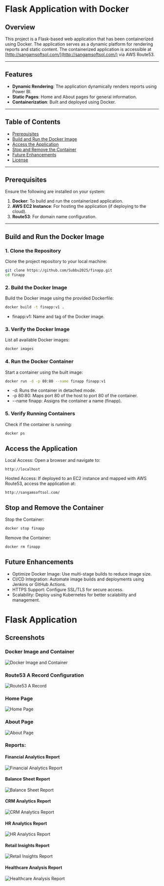# Flask Application with Docker

## Overview

This project is a Flask-based web application that has been containerized using Docker. The application serves as a dynamic platform for rendering reports and static content. The containerized application is accessible at [http://sangamsoftsol.com/](http://sangamsoftsol.com/) via AWS Route53.

---

## Features

- **Dynamic Rendering**: The application dynamically renders reports using Power BI.
- **Static Pages**: Home and About pages for general information.
- **Containerization**: Built and deployed using Docker.

---

## Table of Contents
- [Prerequisites](#prerequisites)
- [Build and Run the Docker Image](#build-and-run-the-docker-image)
- [Access the Application](#access-the-application)
- [Stop and Remove the Container](#stop-and-remove-the-container)
- [Future Enhancements](#future-enhancements)
- [License](#license)

---

## Prerequisites

Ensure the following are installed on your system:
1. **Docker**: To build and run the containerized application.
2. **AWS EC2 Instance**: For hosting the application (if deploying to the cloud).
3. **Route53**: For domain name configuration.

---

## Build and Run the Docker Image

### 1. Clone the Repository
Clone the project repository to your local machine:
```bash
git clone https://github.com/Subbu2025/finapp.git
cd finapp
```
### 2. Build the Docker Image
Build the Docker image using the provided Dockerfile:
```bash
docker build -t finapp:v1 .
```
- finapp:v1: Name and tag of the Docker image.

### 3. Verify the Docker Image
List all available Docker images:
```bash
docker images
```
### 4. Run the Docker Container
Start a container using the built image:
```bash
docker run -d -p 80:80 --name finapp finapp:v1
```
- -d: Runs the container in detached mode.
- -p 80:80: Maps port 80 of the host to port 80 of the container.
- --name finapp: Assigns the container a name (finapp).

### 5. Verify Running Containers
Check if the container is running:
```bash
docker ps
```
## Access the Application
Local Access:
Open a browser and navigate to:
```
http://localhost
```

Hosted Access:
If deployed to an EC2 instance and mapped with AWS Route53, access the application at:
```
http://sangamsoftsol.com/
```

## Stop and Remove the Container
Stop the Container:
```bash
docker stop finapp
```
Remove the Container:
```bash
docker rm finapp
```
## Future Enhancements
- Optimize Docker Image: Use multi-stage builds to reduce image size.
- CI/CD Integration: Automate image builds and deployments using Jenkins or GitHub Actions.
- HTTPS Support: Configure SSL/TLS for secure access.
- Scalability: Deploy using Kubernetes for better scalability and management.
# Flask Application

## Screenshots

### Docker Image and Container
![Docker Image and Container](images/Docker-Image-Container.png "Docker Image and Container")

### Route53 A Record Configuration
![Route53 A Record](images/Route53-A-Record.png "Route53 A Record Screenshot")

### Home Page
![Home Page](images/HomePage.png "Home Page Screenshot")

### About Page
![About Page](images/About.png "About Page Screenshot")

### Reports:

#### Financial Analytics Report
![Financial Analytics Report](images/Report-Financial%20Analytics.png "Financial Analytics Report")

#### Balance Sheet Report
![Balance Sheet Report](images/Report-BalanceSheet.png "Balance Sheet Report")

#### CRM Analytics Report
![CRM Analytics Report](images/Report-CRM%20Analytics.png "CRM Analytics Report")

#### HR Analytics Report
![HR Analytics Report](images/Report-HR%20Analytics.png "HR Analytics Report")

#### Retail Insights Report
![Retail Insights Report](images/Report-RetailInsights.png "Retail Insights Report")

#### Healthcare Analysis Report
![Healthcare Analysis Report](images/Report-Healthcare%20Analysis.png "Healthcare Analysis Report")


